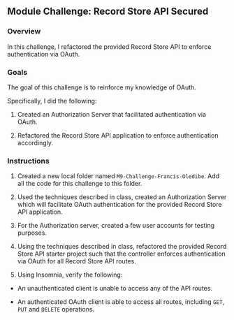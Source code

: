 ## Module Challenge: Record Store API Secured

### Overview

In this challenge, I refactored the provided Record Store API to enforce authentication via OAuth.

### Goals

The goal of this challenge is to reinforce my knowledge of OAuth.

Specifically, I did the following:

1. Created an Authorization Server that facilitated authentication via OAuth.

2. Refactored the Record Store API application to enforce authentication accordingly.

### Instructions

1. Created a new local folder named `M9-Challenge-Francis-Oledibe`.  Add all the code for this challenge to this folder.

2. Used the techniques described in class, created an Authorization Server which will facilitate OAuth authentication for the provided Record Store API application.

3. For the Authorization server, created a few user accounts for testing purposes.

4. Using the techniques described in class, refactored the provided Record Store API starter project such that the controller enforces authentication via OAuth for all Record Store API routes.

5. Using Insomnia, verify the following:

- An unauthenticated client is unable to access any of the API routes.

- An authenticated OAuth client is able to access all routes, including `GET`, `PUT` and `DELETE` operations.


